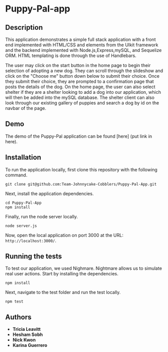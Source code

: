 # Puppy-Pal-app

## Description

This application demonstrates a simple full stack application with a front end implemented with HTML/CSS and elements from the UIkit framework and the backend implemented with Node.js,Express,mySQL, and Sequelize ORM. HTML templating is done through the use of Handlebars.

The user may click on the start button in the home page to begin their selection of adopting a new dog. They can scroll through the slideshow and click on the "Choose me" button down below to submit their choice. Once they submit their choice, they are prompted to a confirmation page that posts the details of the dog. On the home page, the user can also select shelter if they are a shelter looking to add a dog into our application, which will then be added into the mySQL database. The shelter client can also look through our existing gallery of puppies and search a dog by id on the navbar of the page. 

## Demo

The demo of the Puppy-Pal application can be found [here]
(put link in here).

## Installation

To run the application locally, first clone this repository with the following command.

	git clone git@github.com:Team-Johnnycake-Cobblers/Puppy-Pal-App.git
	
Next, install the application dependencies.

	cd Puppy-Pal-App
	npm install
	
Finally, run the node server locally.

	node server.js
	
Now, open the local application on port 3000 at the URL: `http://localhost:3000/`.

## Running the tests
To test our application, we used Nighmare. Nightmare allows us to simulate real user actions. Start by installing the dependencies.

    npm install

Next, navigate to the test folder and run the test locally.

    npm test

## Authors

* **Tricia Leavitt**
* **Hesham Sobh**
* **Nick Kwon**
* **Karina Guerrero**

